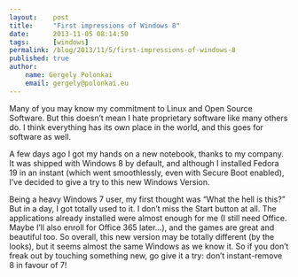```yaml
---
layout:    post
title:     "First impressions of Windows 8"
date:      2013-11-05 08:14:50
tags:      [windows]
permalink: /blog/2013/11/5/first-impressions-of-windows-8
published: true
author:
    name: Gergely Polonkai
    email: gergely@polonkai.eu
---
```


Many of you may know my commitment to Linux and Open Source Software. But this
doesn’t mean I hate proprietary software like many others do. I think
everything has its own place in the world, and this goes for software as well.

A few days ago I got my hands on a new notebook, thanks to my company. It was
shipped with Windows 8 by default, and although I installed Fedora 19 in an
instant (which went smoothlessly, even with Secure Boot enabled), I’ve decided
to give a try to this new Windows Version.

Being a heavy Windows 7 user, my first thought was “What the hell is this?”
But in a day, I got totally used to it. I don’t miss the Start button at all.
The applications already installed were almost enough for me (I still need
Office. Maybe I’ll also enroll for Office 365 later…), and the games are great
and beautiful too. So overall, this new version may be totally different (by
the looks), but it seems almost the same Windows as we know it. So if you
don’t freak out by touching something new, go give it a try: don’t
instant-remove 8 in favour of 7!
